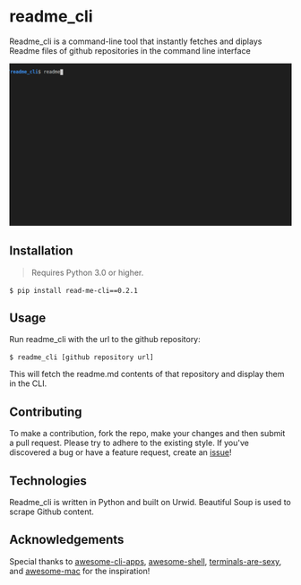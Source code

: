 # readme_cli

Readme_cli is a command-line tool that instantly fetches and diplays Readme files of github repositories in the command 
line interface

![Placeholder Demo](docs/readme_cli.gif)


## Installation

>Requires Python 3.0 or higher.

`$ pip install read-me-cli==0.2.1`

## Usage

Run readme_cli with the url to the github repository:

`$ readme_cli [github repository url]`

This will fetch the readme.md contents of that repository and display them in the CLI.


## Contributing

To make a contribution, fork the repo, make your changes and then submit a pull request. Please try to adhere to the existing style. If you've discovered a bug or have a feature request, create an [issue](https://github.com/Genza999/readme_cli/issues/new)!

## Technologies

Readme_cli is written in Python and built on Urwid. Beautiful Soup is used to scrape Github content.

## Acknowledgements

Special thanks to [awesome-cli-apps](https://github.com/agarrharr/awesome-cli-apps), [awesome-shell](https://github.com/alebcay/awesome-shell), [terminals-are-sexy](https://github.com/k4m4/terminals-are-sexy), and [awesome-mac](https://github.com/jaywcjlove/awesome-mac) for the inspiration!